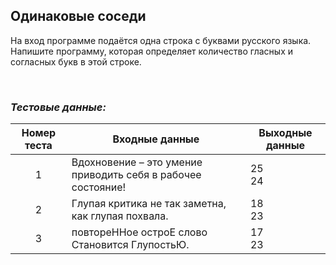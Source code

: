 ## Одинаковые соседи

На вход программе подаётся одна строка с буквами русского языка.
Напишите программу, которая определяет количество гласных и согласных букв в этой строке.

<br>

### *Тестовые данные:*

| Номер теста | Входные данные                                               | Выходные данные |
|:-----------:|--------------------------------------------------------------|-----------------|
|      1      | Вдохновение – это умение приводить себя в рабочее состояние! | 25<br>24        |
|      2      | Глупая критика не так заметна, как глупая похвала.           | 18<br>23        |
|      3      | повтореННое остроЕ слово Становится ГлупостьЮ.               | 17<br>23        |